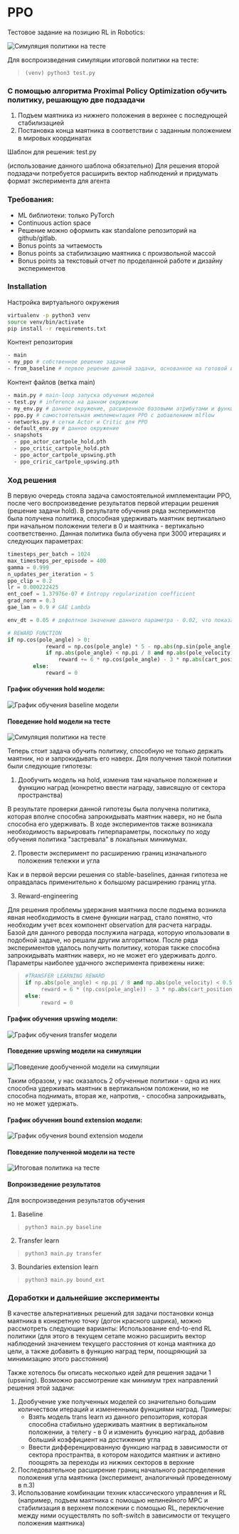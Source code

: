 # PPO

Тестовое задание на позицию RL in Robotics:

![Симуляция политики на тесте](gifs/final_gif.gif)

Для воспроизведения симуляции итоговой политики на тесте:
> `(venv) python3 test.py`

### С помощью алгоритма Proximal Policy Optimization обучить политику, решающую две подзадачи

1. Подъем маятника из нижнего положения в верхнее с последующей стабилизацией 
2. Постановка конца маятника в соответствии с заданным положением в мировых координатах

Шаблон для решения: test.py

(использование данного шаблона обязательно)
Для решения второй подзадачи потребуется расширить вектор наблюдений и придумать формат эксперимента для агента

### Требования:
- ML библиотеки: только PyTorch
- Continuous action space
- Решение можно оформить как standalone репозиторий на github/gitlab. 
- Bonus points за читаемость
- Bonus points за стабилизацию маятника с произвольной массой
- Bonus points за текстовый отчет по проделанной работе и дизайну экспериментов


### Installation

Настройка виртуального окружения
```bash
virtualenv -p python3 venv
source venv/bin/activate
pip install -r requirements.txt
```
Контент репозитория
```bash
- main
- my_ppo # собственное решение задачи
- from_baseline # первое решение данной задачи, основанное на готовой имплементации из stable baselines
```
Контент файлов (ветка main)
```bash
- main.py # main-loop запуска обучения моделей
- test.py # inference на данном окружении
- my_env.py # данное окружение, расширенное базовыми атрибутами и функцией наград
- ppo.py # самостоятельная имплементация PPO с добавлением mlflow
- networks.py # сетки Actor и Critic для PPO
- default_env.py # данное окружение
- snapshots 
  - ppo_actor_cartpole_hold.pth
  - ppo_critic_cartpole_hold.pth
  - ppo_actor_cartpole_upswing.pth
  - ppo_criric_cartpole_upswing.pth
```
### Ход решения

В первую очередь стояла задача самостоятельной имплементации PPO, после чего воспроизведение результатов первой итерации
решения (решение задачи hold). В результате обучения ряда экспериментов была получена политика, способная удерживать маятник 
вертикально при начальном положении телеги в 0 и маятника - вертикально соответственно. Данная политика была обучена при 
3000 итерациях и следующих параметрах:

```python
timesteps_per_batch = 1024
max_timesteps_per_episode = 400
gamma = 0.999
n_updates_per_iteration = 5
ppo_clip = 0.2 
lr = 0.000222425
ent_coef = 1.37976e-07 # Entropy regularization coefficient
grad_norm = 0.3
gae_lam = 0.9 # GAE Lambda

env_dt = 0.05 # дефолтное значение данного параметра - 0.02, что показало худшие результаты в сравнении с 0.05

# REWARD FUNCTION
if np.cos(pole_angle) > 0:
            reward = np.cos(pole_angle) * 5 - np.abs(np.sin(pole_angle)) * 3 + (np.abs(cart_position) < 0.1) * 2
            if np.abs(pole_angle) < np.pi / 8 and np.abs(pole_velocity) < 0.5:
                reward += 6 * np.cos(pole_angle) - 3 * np.abs(cart_position) + (np.abs(cart_position) < 0.05) * 2
        else:
            reward = 0
```

#### График обучения hold модели:
![График обучения baseline модели ](pictures/hold_reward.png)

#### Поведение hold модели на тесте
![Симуляция политики на тесте](gifs/hold.gif)

Теперь стоит задача обучить политику, способную не только держать маятник, но и запрокидывать его наверх. Для получения
такой политики были следующие гипотезы:
1. Дообучить модель на hold, изменив там начальное положение и функцию наград (конкретно ввести награду, зависящую от 
сектора пространства)

В результате проверки данной гипотезы была получена политика, которая вполне способна запрокидывать маятник наверх, но не
была способна его удерживать. В ходе экспериментов также возникала необходимость варьировать гиперпараметры,
поскольку по ходу обучения политика "застревала" в локальных минимумах.

2. Провести эксперимент по расширению границ изначального положения тележки и угла

Как и в первой версии решения со stable-baselines, данная гипотеза не оправдалась применительно к большому расширению 
границ угла.

3. Reward-engineering

Для решения проблемы удержания маятника после подъема возникла явная необходимость в смене функции наград, стало понятно,
что необходим учет всех компонент observation для расчета награды. Базой для данного реворда послужила награда, которую
ипользовали в подобной задаче, но решали другим алгоритмом. После ряда экспериментов удалось получить политику, которая
также способна запрокидывать маятник наверх, но не может его удерживать долго. Параметры наиболее удачного эксперимента
привежены ниже:
>```python
>#TRANSFER LEARNING REWARD
> if np.abs(pole_angle) < np.pi / 8 and np.abs(pole_velocity) < 0.5:
>      reward = 6 * (np.cos(pole_angle)) - 3 * np.abs(cart_position) + (cart_position) < 0.05) * 2
> else:
>      reward = 0
> ```

#### График обучения upswing модели:
![График обучения transfer модели ](pictures/transfer_reward.png)

#### Поведение upswing модели на симуляции
![Поведение дообученной модели на симуляции](gifs/stable_pole.gif)

Таким образом, у нас оказалось 2 обученные политики - одна из них способна удерживать маятник в вертикальном положении,
но не способна поднимать, вторая же, напротив, - способна запрокидывать, но не может удержать. 

#### График обучения bound extension модели:
![График обучения bound extension модели ](pictures/bound_extension_reward.png)

#### Поведение полученной модели на тесте
![Итоговая политика на тесте](gifs/inference.gif)

#### Вопроизведение результатов
Для воспроизведения результатов обучения
1. Baseline
> `python3 main.py baseline`
2. Transfer learn
> `python3 main.py transfer`
3. Boundaries extension learn
> `python3 main.py bound_ext`


### Доработки и дальнейшие эксперименты

В качестве альтернативных решений для задачи постановки конца маятника в конкретную точку (догон красного шарика), можно рассмотреть следующие варианты:
Использование end-to-end RL политики (для этого в текущем сетапе можно расширить вектор наблюдений значением текущего расстояния от конца маятника до цели,
а также добавить в функцию наград терм, поощряющий за минимизацию этого расстояния)

Также хотелось бы описать несколько идей для решения задачи 1 (upswing). Возможно рассмотрение как минимум трех направлений решения этой задачи:
1. Дообучение уже полученных моделей со значительно большим количеством итераций и измененными функциями наград. Примеры:
   - Взять модель trans learn из данного репозитория, которая способна стабильно удерживать маятник в вертикальном положении, а телегу - в 0
   и изменить функцию наград, добавив больший коэффициент на достижение угла
   - Ввести дифференцированную функцию наград в зависимости от сектора пространтва, в котором находится маятник и активно поощрять за переходы из нижних секторов в верхние
2. Последовательное расширение границ начального распределения положения угла маятника (эксперимент, аналогичный проведенному в п.3)
3. Использование комбинации техник классического управления и RL (например, подъем маятника с помощью нелинейного MPC и 
стабилизация в верхнем положении с помощью RL, переключение между ними осуществлять по soft-switch в зависимости от текущего положения маятника)

